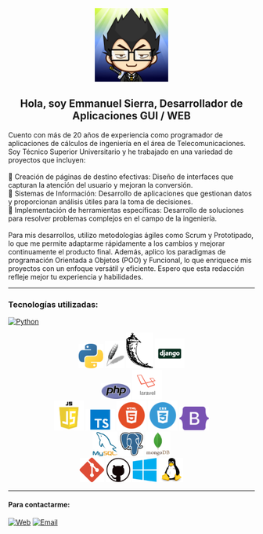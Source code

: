 <div align="center">
  <img src="./img/Logo.jpg" width="150">
  <h2>Hola, soy Emmanuel Sierra, Desarrollador de Aplicaciones GUI / WEB</h2>
</div>

<p align="left">
Cuento con más de 20 años de experiencia como programador de aplicaciones de cálculos de ingeniería en el área de Telecomunicaciones. Soy Técnico Superior Universitario y he trabajado en una variedad de proyectos que incluyen:<br><br>
🚀 Creación de páginas de destino efectivas: Diseño de interfaces que capturan la atención del usuario y mejoran la conversión.<br>
🚀 Sistemas de Información: Desarrollo de aplicaciones que gestionan datos y proporcionan análisis útiles para la toma de decisiones.<br>
🚀 Implementación de herramientas específicas: Desarrollo de soluciones para resolver problemas complejos en el campo de la ingeniería.<br><br>
Para mis desarrollos, utilizo metodologías ágiles como Scrum y Prototipado, lo que me permite adaptarme rápidamente a los cambios y mejorar continuamente el producto final. Además, aplico los paradigmas de programación Orientada a Objetos (POO) y Funcional, lo que enriquece mis proyectos con un enfoque versátil y eficiente. Espero que esta redacción refleje mejor tu experiencia y habilidades.
</p>

<hr>

<h3>Tecnologías utilizadas:</h3>

[![Python](https://img.shields.io/badge/Python-306998?style=for-the-badge&logo=python&logoColor=white)]()

<div align="center">
  
  <img src="./img/logo python.png" width="50">
  <img src="./img/tkinter.png" width="40">
  <img src="./img/Flask.png" width="55">
  <img src="./img/logo django.png" width="60">  
</div>
<div align="center">
  <img src="./img/logo php.png" width="60">
  <img src="./img/laravel.png" width="60">
</div>
<div align="center">
  <img src="./img/js.png" width="60">
  <img src="./img/typescript.png" width="60">
  <img src="./img/logo html.png" width="60">
  <img src="./img/logo css.png" width="60">
  <img src="./img/Logo Bootstrap.png" width="60">  
</div>

<div align="center">
  <img src="./img/mysql.png" width="50">
  <img src="./img/PostgresSQL.png" width="50">
  <img src="./img/logo mongodb.png" width="50">  
</div>
<div align="center">
  <img src="./img/git.png" width="50">
  <img src="./img/github.png" width="50">
  <img src="./img/Windows 10.png" width="50">
  <img src="./img/Linux.png" width="50">
</div>

<hr>

<h4>Para contactarme: </h4> 

[![Web](https://img.shields.io/badge/My_Website-esierr01.github.io-14a1f0?style=for-the-badge&logo=dev.to&logoColor=white&labelColor=101010)](https://esierr01.github.io/)
[![Email](https://img.shields.io/badge/emmanuel.sierra@gmail.com-mi_email_personal-D14836?style=for-the-badge&logo=gmail&logoColor=white&labelColor=101010)](mailto:emmanuel.sierra@gmail.com)
